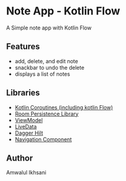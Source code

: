 # Note App - Kotlin Flow
A Simple note app with Kotlin Flow
## Features
- add, delete, and edit note
- snackbar to undo the delete
- displays a list of notes
## Libraries
* [Kotlin Coroutines (including kotlin Flow)](https://github.com/Kotlin/kotlinx.coroutines)
* [Room Persistence Library](https://developer.android.com/topic/libraries/architecture/room)
* [ViewModel](https://developer.android.com/topic/libraries/architecture/viewmodel)
* [LiveData](https://developer.android.com/topic/libraries/architecture/livedata)
* [Dagger Hilt](https://dagger.dev/hilt/)
* [Navigation Component](https://developer.android.com/guide/navigation/navigation-getting-started)
## Author
Amwalul Ikhsani
